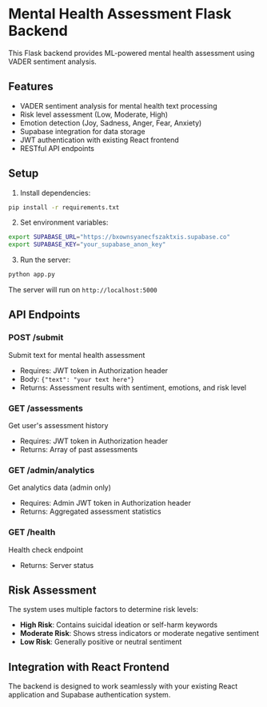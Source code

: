 
# Mental Health Assessment Flask Backend

This Flask backend provides ML-powered mental health assessment using VADER sentiment analysis.

## Features

- VADER sentiment analysis for mental health text processing
- Risk level assessment (Low, Moderate, High)
- Emotion detection (Joy, Sadness, Anger, Fear, Anxiety)
- Supabase integration for data storage
- JWT authentication with existing React frontend
- RESTful API endpoints

## Setup

1. Install dependencies:
```bash
pip install -r requirements.txt
```

2. Set environment variables:
```bash
export SUPABASE_URL="https://bxownsyanecfszaktxis.supabase.co"
export SUPABASE_KEY="your_supabase_anon_key"
```

3. Run the server:
```bash
python app.py
```

The server will run on `http://localhost:5000`

## API Endpoints

### POST /submit
Submit text for mental health assessment
- Requires: JWT token in Authorization header
- Body: `{"text": "your text here"}`
- Returns: Assessment results with sentiment, emotions, and risk level

### GET /assessments
Get user's assessment history
- Requires: JWT token in Authorization header
- Returns: Array of past assessments

### GET /admin/analytics
Get analytics data (admin only)
- Requires: Admin JWT token in Authorization header
- Returns: Aggregated assessment statistics

### GET /health
Health check endpoint
- Returns: Server status

## Risk Assessment

The system uses multiple factors to determine risk levels:

- **High Risk**: Contains suicidal ideation or self-harm keywords
- **Moderate Risk**: Shows stress indicators or moderate negative sentiment
- **Low Risk**: Generally positive or neutral sentiment

## Integration with React Frontend

The backend is designed to work seamlessly with your existing React application and Supabase authentication system.
